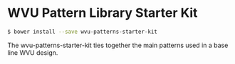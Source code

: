 # WVU Pattern Library Starter Kit

```bash
$ bower install --save wvu-patterns-starter-kit
```

The wvu-patterns-starter-kit ties together the main patterns used in a base line WVU design.